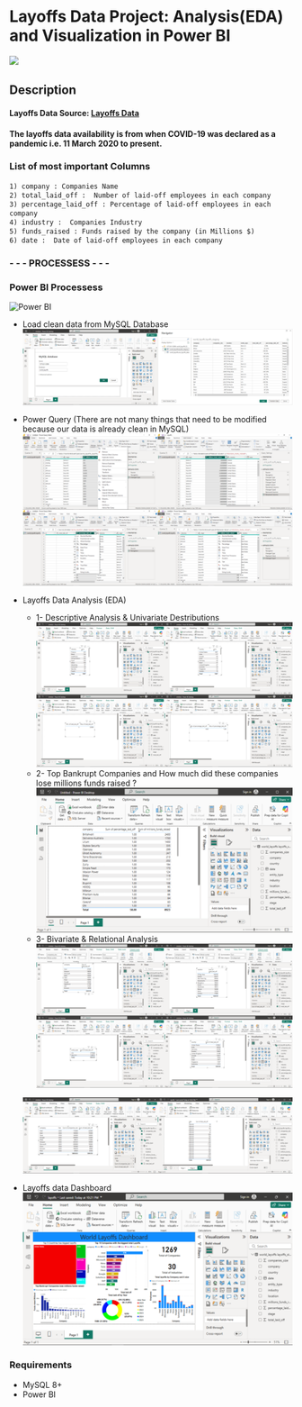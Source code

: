 # Layoffs Data Project: Analysis(EDA) and Visualization in Power BI

![](<img width="612" height="408" alt="image" src="https://github.com/user-attachments/assets/b70240f9-9de4-4ea0-a8fe-f5a303c98a41" />
)

## Description

#### Layoffs Data Source: [Layoffs Data](https://www.kaggle.com/datasets/swaptr/layoffs-2022)
#### The layoffs data availability is from when COVID-19 was declared as a pandemic i.e. 11 March 2020 to present.


### List of most important Columns

```
1) company : Companies Name
2) total_laid_off :  Number of laid-off employees in each company
3) percentage_laid_off : Percentage of laid-off employees in each company
4) industry :  Companies Industry
5) funds_raised : Funds raised by the company (in Millions $)
6) date :  Date of laid-off employees in each company
```

### - - - PROCESSESS  - - -

### Power BI Processess
![Power BI](https://img.icons8.com/?size=200&id=3sGOUDo9nJ4k&format=png&color=000000)
* Load clean data from MySQL Database
![image](Images/01.png)
* Power Query (There are not many things that need to be modified because our data is already clean in MySQL)
![image](Images/02.png)
* Layoffs Data Analysis (EDA)
  * 1- Descriptive Analysis & Univariate Destributions
  ![image](Images/03.png)
  * 2- Top Bankrupt Companies and How much did these companies lose millions funds raised ?
  ![image](Images/04.png)
  * 3- Bivariate & Relational Analysis
  ![image](Images/05.png)

  ![image](Images/06.png)
* Layoffs data Dashboard
![image](Images/Dashboard.png)

### Requirements
* MySQL 8+
* Power BI
